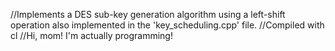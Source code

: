 //Implements a DES sub-key generation algorithm using a left-shift operation also implemented in the 'key_scheduling.cpp' file. 
//Compiled with cl
//Hi, mom! I'm actually programming! 
